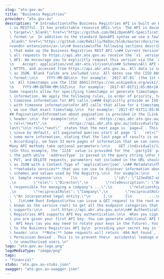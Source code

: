 ```yaml
---
slug: "ato-gov-au"
title: "Business Registries"
provider: "ato.gov.au"
description: "# Introduction\nThe Business Registries API is built on HTTP. The API\
  \ is RESTful. It has predictable resource URIs.\n\n  The API is documented in <a\
  \ target=\"_blank\" href=\"https://github.com/OAI/OpenAPI-Specification\">OpenAPI</a>\
  \ format.\n  In addition to the standard OpenAPI syntax we use a few\n  <a target=\"\
  _blank\" href=\"https://github.com/Rebilly/ReDoc/blob/master/docs/redoc-vendor-extensions.md\"\
  >vendor extensions</a>.\n\n# Overview\nThe following sections describe the resources\
  \ that make up the Business Registries REST API.\n## Current Version\nBy default,\
  \ all requests to https://api.abr.ato.gov.au receive the `v1` version of the REST\
  \ API. We encourage you to explicitly request this version via the `Accept` header.\n\
  \n    Accept: application/vnd.abr-ato.v1+json\n\n## Schema\nAll API access is over\
  \ HTTPS, and accessed from https://api.abr.ato.gov.au. All data is sent and received\
  \ as JSON. Blank fields are included.\n\n  All dates use the [ISO 8601](https://en.wikipedia.org/wiki/ISO_8601)\
  \ format:\n\n    YYYY-MM-DD\n\n  For example: `2017-07-01` (the 1st of July 2017)\n\
  \n  All timestamps use the [ISO 8601](https://en.wikipedia.org/wiki/ISO_8601) format:\n\
  \n    YYYY-MM-DDTHH:MM:SSZ\n\n  For example: `2017-07-01T11:05:06+10:00`\n\n## Timezones\n\
  Some requests allow for specifying timestamps or generate timestamps with time zone\
  \ information. We apply the following rules, in order of priority, to determine\
  \ timezone information for API calls.\n### Explicitly provide an ISO 8601 timestamp\
  \ with timezone information\nFor API calls that allow for a timestamp to be specified,\
  \ we use that exact timestamp.\n\n  For example: `2017-07-01T11:05:06+10:00`\n\n\
  ## Pagination\nInformation about pagination is provided in the [Link](https://tools.ietf.org/html/rfc5988#page-6)\
  \ header.\n\n  For example:\n\n    Link: <https://api.abr.ato.gov.au/individuals?page=2>;\
  \ rel=\"next\",\n          <https://api.abr.ato.gov.au/individuals?page=34>; rel=\"\
  last\"\n\n`rel=\"next\"` states that the next page is `page=2`. This makes sense,\
  \ since by default, all paginated queries start at page `1`. `rel=\"last\"` provides\
  \ some more information, stating that the last page of results is on `page 34`.\
  \ Accordingly, we have 33 more pages of information that we can consume.\n## Parameters\n\
  Many API methods take optional parameters:\n\n    GET /individuals/1234/addresses/?addressType='Mailing'\n\
  \nIn this example, the '1234' value is provided for the `:partyId` parameter in\
  \ the path while `:addressType` is passed in the query string.\nFor POST, PATCH,\
  \ PUT, and DELETE requests, parameters not included in the URL should be encoded\
  \ as JSON with a Content-Type of 'application/json'.\n## Metadata\nThe API provides\
  \ **metadata services** that you can use to discover information about the classifcation\
  \ schemes and values used by the Registry.\n\n  For example:\n\n    GET /classifications/roles\n\
  \n  Sample response:\n\n    [\n      {\n        \"id\": \"123e4567-e89b-12d3-a456-426655440001\"\
  ,\n        \"role\": \"Director\",\n        \"roleDescription\": \"An individual\
  \ responsible for managing a company's ...\",\n        \"relationship\": \"Directorship\"\
  ,\n        \"reciprocalRole\": \"Company\",\n        \"reciprocalRoleDescription\"\
  : \"An incorporated legal entity.\"\n      },\n      {\n        ...\n      }\n \
  \   ]\n\n## Root Endpoint\nYou can issue a GET request to the root endpoint (also\
  \ known as the service root) to get all the endpoint categories that the REST API\
  \ supports:\n\n    curl https://api.abr.ato.gov.au\n\n## Authentication\nThe Business\
  \ Registries API supports API Key authentication.\n\n  When you sign up for an account,\
  \ you are given your first API key. You can generate additional API keys, and delete\n\
  \  API keys (as you may need to rotate your keys in the future). You authenticate\
  \ to the Business Registries API by\n  providing your secret key in the request\
  \ header.\n\n  **Note:** Some requests will return `404 Not Found`, instead of `403\
  \ Permission Denied`. This is to prevent the\n  accidental leakage of information\
  \ to unauthorised users.\n"
logo: "ato.gov.au-logo.png"
logoMediaType: "image/png"
tags:
- "financial"
stubs: "ato.gov.au-stubs.json"
swagger: "ato.gov.au-swagger.json"
---
```

